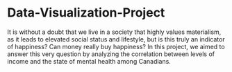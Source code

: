 # Data-Visualization-Project
It is without a doubt that we live in a society that highly values materialism, as it leads to elevated social status and lifestyle, but is this truly an indicator of happiness? Can money really buy happiness? In this project, we aimed to answer this very question by analyzing the correlation between levels of income and the state of mental health among Canadians.
